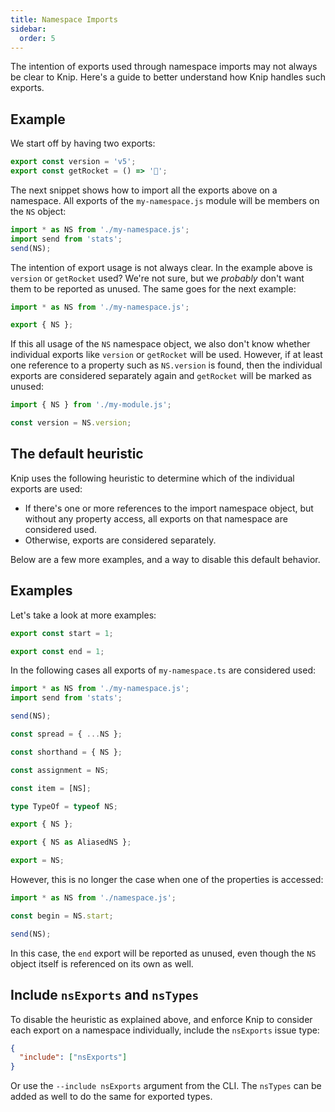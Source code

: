 ```yaml
---
title: Namespace Imports
sidebar:
  order: 5
---
```


The intention of exports used through namespace imports may not always be clear
to Knip. Here's a guide to better understand how Knip handles such exports.

## Example

We start off by having two exports:

```ts title="my-namespace.js"
export const version = 'v5';
export const getRocket = () => '🚀';
```

The next snippet shows how to import all the exports above on a namespace. All
exports of the `my-namespace.js` module will be members on the `NS` object:

```ts title="my-module.ts"
import * as NS from './my-namespace.js';
import send from 'stats';
send(NS);
```

The intention of export usage is not always clear. In the example above is
`version` or `getRocket` used? We're not sure, but we _probably_ don't want them
to be reported as unused. The same goes for the next example:

```ts title="my-module.ts"
import * as NS from './my-namespace.js';

export { NS };
```

If this all usage of the `NS` namespace object, we also don't know whether
individual exports like `version` or `getRocket` will be used. However, if at
least one reference to a property such as `NS.version` is found, then the
individual exports are considered separately again and `getRocket` will be
marked as unused:

```ts title="index.ts"
import { NS } from './my-module.js';

const version = NS.version;
```

## The default heuristic

Knip uses the following heuristic to determine which of the individual exports
are used:

- If there's one or more references to the import namespace object, but without
  any property access, all exports on that namespace are considered used.
- Otherwise, exports are considered separately.

Below are a few more examples, and a way to disable this default behavior.

## Examples

Let's take a look at more examples:

```ts title="my-namespace.ts"
export const start = 1;

export const end = 1;
```

In the following cases all exports of `my-namespace.ts` are considered used:

```ts title="index.ts"
import * as NS from './my-namespace.js';
import send from 'stats';

send(NS);

const spread = { ...NS };

const shorthand = { NS };

const assignment = NS;

const item = [NS];

type TypeOf = typeof NS;

export { NS };

export { NS as AliasedNS };

export = NS;
```

However, this is no longer the case when one of the properties is accessed:

```ts title="index.js"
import * as NS from './namespace.js';

const begin = NS.start;

send(NS);
```

In this case, the `end` export will be reported as unused, even though the `NS`
object itself is referenced on its own as well.

## Include `nsExports` and `nsTypes`

To disable the heuristic as explained above, and enforce Knip to consider each
export on a namespace individually, include the `nsExports` issue type:

```json
{
  "include": ["nsExports"]
}
```

Or use the `--include nsExports` argument from the CLI. The `nsTypes` can be
added as well to do the same for exported types.
